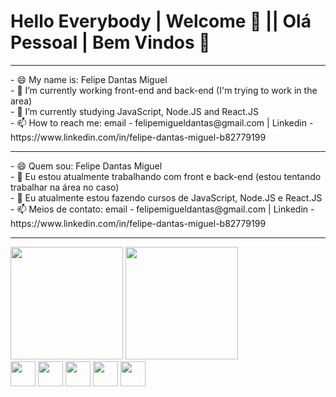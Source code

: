 
  <body>
    <h1>Hello Everybody | Welcome 👋  || Olá Pessoal | Bem Vindos 👋</h1>
<hr>
- 😄  My name is: Felipe Dantas Miguel
<br>
- 🔭 I’m currently working front-end and back-end (I'm trying to work in the area)
<br>
- 🌱 I’m currently studying JavaScript, Node.JS and React.JS
<br>
- 📫 How to reach me: email - felipemigueldantas@gmail.com | Linkedin - https://www.linkedin.com/in/felipe-dantas-miguel-b82779199
<br>
<hr>
- 😄  Quem sou: Felipe Dantas Miguel
<br>
- 🔭 Eu estou atualmente trabalhando com front e back-end (estou tentando trabalhar na área no caso)
<br>
- 🌱 Eu atualmente estou fazendo cursos de JavaScript, Node.JS e React.JS
<br>
- 📫 Meios de contato: email - felipemigueldantas@gmail.com | Linkedin - https://www.linkedin.com/in/felipe-dantas-miguel-b82779199
<br>
<hr>
<div>
<a href="https://beacons.ai/felipedantasmiguel"> </a>
<img height="180em" src="https://github-readme-stats.vercel.app/api?username=felipedantasmiguel&show_icons=true&theme=dracula&include_all_commits=true&count_private=true" />
<img height="180em" src="https://github-readme-stats.vercel.app/api/top-langs/?username=felipedantasmiguel&layout=compact&langs_count=16&theme=dracula" />
</div>
<div>

 <img align="center" height="40" width="40" src="https://raw.githubusercontent.com/jmnote/z-icons/master/svg/php.svg" />
 <img align="center" height="40" width="40" src="https://cdn.jsdelivr.net/gh/devicons/devicon/icons/nodejs/nodejs-original-wordmark.svg" />
<img align="center" height="40" width="40" src="https://cdn.jsdelivr.net/gh/devicons/devicon/icons/react/react-original.svg" />
<img align="center" height="40" width="40" src="https://cdn.jsdelivr.net/gh/devicons/devicon/icons/html5/html5-original-wordmark.svg" />
<img align="center" height="40" width="40" src="https://cdn.jsdelivr.net/gh/devicons/devicon/icons/javascript/javascript-original.svg" />

</div>



  </body>
</html>
